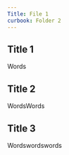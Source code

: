 ```yaml
---
Title: File 1
curbook: Folder 2
---
```


## Title 1

Words

## Title 2

WordsWords


## Title 3

Wordswordswords

